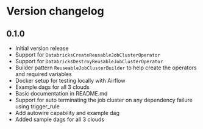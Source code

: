 # Version changelog

## 0.1.0

- Initial version release
- Support for `DatabricksCreateReusableJobClusterOperator`
- Support for `DatabricksDestroyReusableJobClusterOperator`
- Builder pattern `ReuseableJobClusterBuilder` to help create the operators and required variables
- Docker setup for testing locally with Airflow
- Example dags for all 3 clouds
- Basic documentation in README.md
- Support for auto terminating the job cluster on any dependency failure using trigger_rule
- Add autowire capability and example dag
- Added sample dags for all 3 clouds